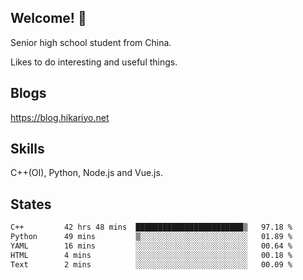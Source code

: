 ## Welcome! 👋

Senior high school student from China.

Likes to do interesting and useful things.

## Blogs

https://blog.hikariyo.net

## Skills

C++(OI), Python, Node.js and Vue.js.

## States

<!--START_SECTION:waka-->

```txt
C++         42 hrs 48 mins  ████████████████████████▒   97.18 %
Python      49 mins         ▒░░░░░░░░░░░░░░░░░░░░░░░░   01.89 %
YAML        16 mins         ░░░░░░░░░░░░░░░░░░░░░░░░░   00.64 %
HTML        4 mins          ░░░░░░░░░░░░░░░░░░░░░░░░░   00.18 %
Text        2 mins          ░░░░░░░░░░░░░░░░░░░░░░░░░   00.09 %
```

<!--END_SECTION:waka-->

